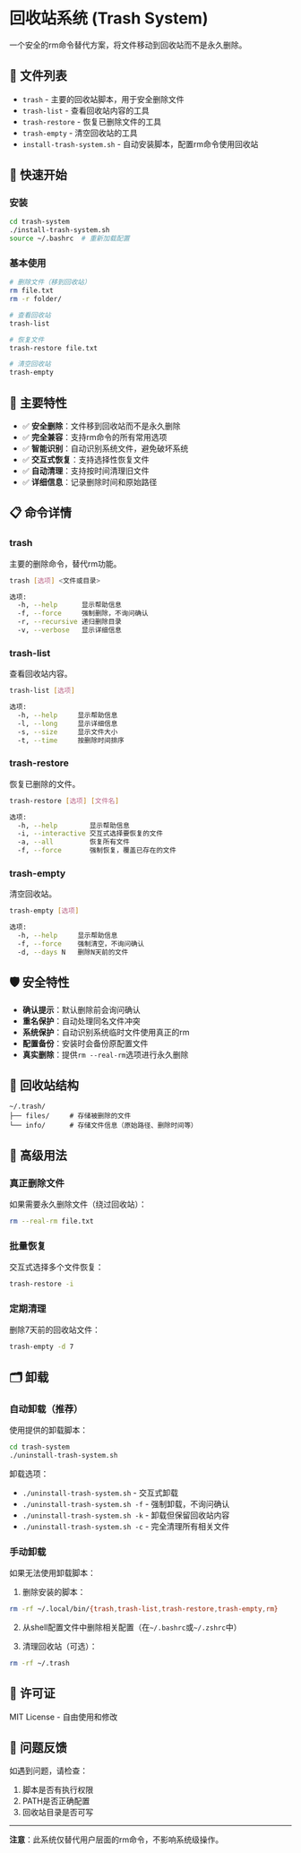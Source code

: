 # 回收站系统 (Trash System)

一个安全的rm命令替代方案，将文件移动到回收站而不是永久删除。

## 📁 文件列表

- `trash` - 主要的回收站脚本，用于安全删除文件
- `trash-list` - 查看回收站内容的工具
- `trash-restore` - 恢复已删除文件的工具
- `trash-empty` - 清空回收站的工具
- `install-trash-system.sh` - 自动安装脚本，配置rm命令使用回收站

## 🚀 快速开始

### 安装

```bash
cd trash-system
./install-trash-system.sh
source ~/.bashrc  # 重新加载配置
```

### 基本使用

```bash
# 删除文件（移到回收站）
rm file.txt
rm -r folder/

# 查看回收站
trash-list

# 恢复文件
trash-restore file.txt

# 清空回收站
trash-empty
```

## 🎯 主要特性

- ✅ **安全删除**：文件移到回收站而不是永久删除
- ✅ **完全兼容**：支持rm命令的所有常用选项
- ✅ **智能识别**：自动识别系统文件，避免破坏系统
- ✅ **交互式恢复**：支持选择性恢复文件
- ✅ **自动清理**：支持按时间清理旧文件
- ✅ **详细信息**：记录删除时间和原始路径

## 📋 命令详情

### trash
主要的删除命令，替代rm功能。

```bash
trash [选项] <文件或目录>

选项:
  -h, --help      显示帮助信息
  -f, --force     强制删除，不询问确认
  -r, --recursive 递归删除目录
  -v, --verbose   显示详细信息
```

### trash-list
查看回收站内容。

```bash
trash-list [选项]

选项:
  -h, --help     显示帮助信息
  -l, --long     显示详细信息
  -s, --size     显示文件大小
  -t, --time     按删除时间排序
```

### trash-restore
恢复已删除的文件。

```bash
trash-restore [选项] [文件名]

选项:
  -h, --help        显示帮助信息
  -i, --interactive 交互式选择要恢复的文件
  -a, --all         恢复所有文件
  -f, --force       强制恢复，覆盖已存在的文件
```

### trash-empty
清空回收站。

```bash
trash-empty [选项]

选项:
  -h, --help     显示帮助信息
  -f, --force    强制清空，不询问确认
  -d, --days N   删除N天前的文件
```

## 🛡️ 安全特性

- **确认提示**：默认删除前会询问确认
- **重名保护**：自动处理同名文件冲突
- **系统保护**：自动识别系统临时文件使用真正的rm
- **配置备份**：安装时会备份原配置文件
- **真实删除**：提供`rm --real-rm`选项进行永久删除

## 📂 回收站结构

```
~/.trash/
├── files/     # 存储被删除的文件
└── info/      # 存储文件信息（原始路径、删除时间等）
```

## 🔧 高级用法

### 真正删除文件
如果需要永久删除文件（绕过回收站）：
```bash
rm --real-rm file.txt
```

### 批量恢复
交互式选择多个文件恢复：
```bash
trash-restore -i
```

### 定期清理
删除7天前的回收站文件：
```bash
trash-empty -d 7
```

## 🗂️ 卸载

### 自动卸载（推荐）

使用提供的卸载脚本：

```bash
cd trash-system
./uninstall-trash-system.sh
```

卸载选项：
- `./uninstall-trash-system.sh` - 交互式卸载
- `./uninstall-trash-system.sh -f` - 强制卸载，不询问确认
- `./uninstall-trash-system.sh -k` - 卸载但保留回收站内容
- `./uninstall-trash-system.sh -c` - 完全清理所有相关文件

### 手动卸载

如果无法使用卸载脚本：

1. 删除安装的脚本：
```bash
rm -rf ~/.local/bin/{trash,trash-list,trash-restore,trash-empty,rm}
```

2. 从shell配置文件中删除相关配置（在`~/.bashrc`或`~/.zshrc`中）

3. 清理回收站（可选）：
```bash
rm -rf ~/.trash
```

## 📄 许可证

MIT License - 自由使用和修改

## 🐛 问题反馈

如遇到问题，请检查：
1. 脚本是否有执行权限
2. PATH是否正确配置
3. 回收站目录是否可写

---

**注意**：此系统仅替代用户层面的rm命令，不影响系统级操作。 